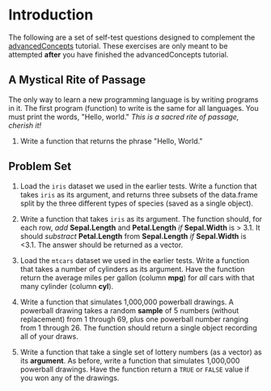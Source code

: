 # Introduction

The following are a set of self-test questions designed to complement the [advancedConcepts](/blob/master/advancedConcepts.md) tutorial. These exercises are only meant to be attempted **after** you have finished the advancedConcepts tutorial.

## A Mystical Rite of Passage

The only way to learn a new programming language is by writing programs in it. The first program (function) to write is the same for all languages. You must print the words, "Hello, world." *This is a sacred rite of passage, cherish it!*

1. Write a function that returns the phrase "Hello, World."


## Problem Set

1. Load the ````iris```` dataset we used in the earlier tests. Write a function that takes ````iris```` as its argument, and returns three subsets of the data.frame split by the three different types of species (saved as a single object).

2. Write a function that takes ````iris```` as its argument. The function should, for each row, *add* **Sepal.Length** and **Petal.Length** *if* **Sepal.Width** is > 3.1. It should *substract* **Petal.Length** from **Sepal.Length** *if* **Sepal.Width** is <3.1. The answer should be returned as a vector.

3. Load the ````mtcars```` dataset we used in the earlier tests. Write a function that takes a number of cylinders as its argument. Have the function return the average miles per gallon (column **mpg**) for *all* cars with that many cylinder (column **cyl**).

4. Write a function that simulates 1,000,000 powerball drawings. A powerball drawing takes a random **sample** of 5 numbers (without replacement) from 1 through 69, plus one powerball number ranging from 1 through 26. The function should return a single object recording all of your draws.

5. Write a function that take a single set of lottery numbers (as a vector) as its **argument**. As before, write a function that simulates 1,000,000 powerball drawings. Have the function return a ````TRUE```` or ````FALSE````  value if you won any of the drawings.
